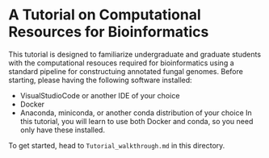 # A Tutorial on Computational Resources for Bioinformatics
This tutorial is designed to familiarize undergraduate and graduate students with the computational resouces required for bioinformatics using a standard pipeline for constructuing annotated fungal genomes. Before starting, please having the following software installed: 
* VisualStudioCode or another IDE of your choice
* Docker
* Anaconda, miniconda, or another conda distribution of your choice
In this tutorial, you will learn to use both Docker and conda, so you need only have these installed. 

To get started, head to `Tutorial_walkthrough.md` in this directory. 